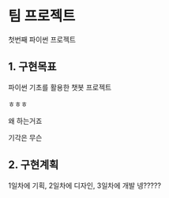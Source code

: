 # 팀 프로젝트
첫번째 파이썬 프로젝트

## 1. 구현목표
파이썬 기초를 활용한 챗봇 프로젝트

ㅎㅎㅎ

왜 하는거죠

기각은 무슨

## 2. 구현계획
1일차에 기획, 2일차에 디자인, 3일차에 개발
넹?????
